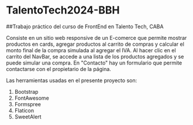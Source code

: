 # TalentoTech2024-BBH
##Trabajo práctico del curso de FrontEnd en Talento Tech, CABA

Consiste en un sitio web responsive de un E-comerce que permite mostrar productos en cards, agregar productos al carrito de compras y calcular el monto final de la compra simulada al agregar el IVA.
Al hacer clic en el carrito del NavBar, se accede a una lista de los productos agregados y se puede simular una compra.
En "Contacto" hay un formulario que permite contactarse con el propietario de la página. 

Las herramientas usadas en el presente proyecto son: 
<ol>
 <li> Bootstrap
</li> 
 <li> FontAwesome
</li>
  <li>Formspree
</li>
  <li> Flaticon 
</li> 
  <li> SweetAlert
</li>
  
  


</ol>
